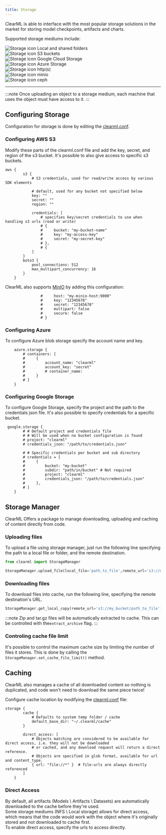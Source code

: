 ```yaml
---
title: Storage
---
```


ClearML is able to interface with the most popular storage solutions in the market for storing model checkpoints, artifacts 
and charts.

Supported storage mediums include:

<div className="supported-storages">
    <div>
        <img src="/icons/ico-local-and-shared.svg" alt="Storage icon" />
        Local and shared folders
    </div>
    <div>
        <img src="/icons/ico-aws-s3.svg" alt="Storage icon" />
        S3 buckets
    </div>
    <div>
        <img src="/icons/ico-google-cloud-storage.svg" alt="Storage icon" />
        Google Cloud Storage
    </div>
    <div>
        <img src="/icons/ico-azure-storage.svg" alt="Storage icon" />
        Azure Storage
    </div>
    <div>
        <img src="/icons/ico-nas.svg" alt="Storage icon" />
        http(s)
    </div>
    <div>
        <img src="/icons/ico-minio.svg" alt="Storage icon" />
        minio
    </div>
    <div>
        <img src="/icons/ico-ceph.svg" alt="Storage icon" />
        ceph
    </div>
</div>

---

:::note
Once uploading an object to a storage medium, each machine that uses the object must have access to it.
:::

## Configuring Storage

Configuration for storage is done by editing the [clearml.conf](../configs/clearml_conf.md).

### Configuring AWS S3

Modify these parts of the clearml.conf file and add the key, secret, and region of the s3 bucket.
It's possible to also give access to specific s3 buckets.
```
aws {
        s3 {
            # S3 credentials, used for read/write access by various SDK elements

            # default, used for any bucket not specified below
            key: ""
            secret: ""
            region: ""

            credentials: [
                # specifies key/secret credentials to use when handling s3 urls (read or write)
                # {
                #     bucket: "my-bucket-name"
                #     key: "my-access-key"
                #     secret: "my-secret-key"
                # },
                # {
            ]
        }
        boto3 {
            pool_connections: 512
            max_multipart_concurrency: 16
        }
    }
```

ClearML also supports [MinIO](https://github.com/minio/minio) by adding this configuration:
```
                #     host: "my-minio-host:9000"
                #     key: "12345678"
                #     secret: "12345678"
                #     multipart: false
                #     secure: false
                # }
``` 

### Configuring Azure
To configure Azure blob storage specify the account name and key.

```
    azure.storage {
        # containers: [
        #     {
        #         account_name: "clearml"
        #         account_key: "secret"
        #         # container_name:
        #     }
        # ]
    }
```

### Configuring Google Storage
To configure Google Storage, specify the project and the path to the credentials json file.
It's also possible to specify credentials for a specific bucket.

```
 google.storage {
        # # Default project and credentials file
        # # Will be used when no bucket configuration is found
        # project: "clearml"
        # credentials_json: "/path/to/credentials.json"

        # # Specific credentials per bucket and sub directory
        # credentials = [
        #     {
        #         bucket: "my-bucket"
        #         subdir: "path/in/bucket" # Not required
        #         project: "clearml"
        #         credentials_json: "/path/to/credentials.json"
        #     },
        # ]
    }
```

## Storage Manager

ClearML Offers a package to manage downloading, uploading and caching of content directly from code.

### Uploading files
To upload a file using storage manager, just run the following line specifying the path to a local file or folder, and the 
remote destination.
```python
from clearml import StorageManager

StorageManager.upload_file(local_file='path_to_file',remote_url='s3://my_bucket')
```


### Downloading files
To download files into cache, run the following line, specifying the remote destination's URL.
```python
StorageManager.get_local_copy(remote_url='s3://my_bucket/path_to_file')
``` 

:::note
Zip and tar.gz files will be automatically extracted to cache. This can be controlled with the`extract_archive` flag. 
:::

### Controling cache file limit
It's possible to control the maximum cache size by limiting the number of files it stores.
This is done by calling the ```StorageManager.set_cache_file_limit()``` method.

## Caching
ClearML also manages a cache of all downloaded content so nothing is duplicated, and code won't need to download the same 
piece twice!

Configure cache location by modifying the [clearml.conf](../configs/clearml_conf.md) file:

```
storage {
        cache {
            # Defaults to system temp folder / cache
            default_base_dir: "~/.clearml/cache"
        }

        direct_access: [
            # Objects matching are considered to be available for direct access, i.e. they will not be downloaded
            # or cached, and any download request will return a direct reference.
            # Objects are specified in glob format, available for url and content_type.
            { url: "file://*" }  # file-urls are always directly referenced
        ]
    }
```

### Direct Access
By default, all artifacts (Models \ Artifacts \ Datasets) are automatically downloaded to the cache before they're used.<br/>
Some storage mediums (NFS \ Local storage) allows for direct access, 
which means that the code would work with the object where it's originally stored and not downloaded to cache first.<br/>
To enable direct access, specify the urls to access directly.

